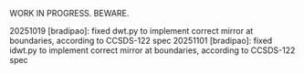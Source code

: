 WORK IN PROGRESS. BEWARE.

20251019 [bradipao]: fixed dwt.py to implement correct mirror at boundaries, according to CCSDS-122 spec
20251101 [bradipao]: fixed idwt.py to implement correct mirror at boundaries, according to CCSDS-122 spec
